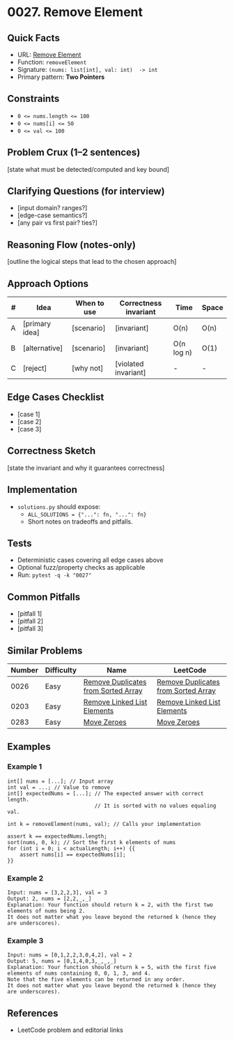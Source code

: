 # 0027. Remove Element

## Quick Facts

- URL: [Remove Element](https://leetcode.com/problems/remove-element/)
- Function: `removeElement`
- Signature: `(nums: list[int], val: int)  -> int`
- Primary pattern: **Two Pointers**

## Constraints

- `0 <= nums.length <= 100`
- `0 <= nums[i] <= 50`
- `0 <= val <= 100`

## Problem Crux (1–2 sentences)

[state what must be detected/computed and key bound]

## Clarifying Questions (for interview)

- [input domain? ranges?]
- [edge-case semantics?]
- [any pair vs first pair? ties?]

## Reasoning Flow (notes-only)

[outline the logical steps that lead to the chosen approach]

## Approach Options

| #   | Idea           | When to use | Correctness invariant | Time       | Space |
| --- | -------------- | ----------- | --------------------- | ---------- | ----- |
| A   | [primary idea] | [scenario]  | [invariant]           | O(n)       | O(n)  |
| B   | [alternative]  | [scenario]  | [invariant]           | O(n log n) | O(1)  |
| C   | [reject]       | [why not]   | [violated invariant]  | -          | -     |

## Edge Cases Checklist

- [case 1]
- [case 2]
- [case 3]

## Correctness Sketch

[state the invariant and why it guarantees correctness]

## Implementation

- `solutions.py` should expose:
    - `ALL_SOLUTIONS = {"...": fn, "...": fn}`
    - Short notes on tradeoffs and pitfalls.

## Tests

- Deterministic cases covering all edge cases above
- Optional fuzz/property checks as applicable
- Run: `pytest -q -k "0027"`

## Common Pitfalls

- [pitfall 1]
- [pitfall 2]
- [pitfall 3]

## Similar Problems

| Number | Difficulty | Name                                                                                         | LeetCode                                                                                                  |
| ------ | ---------- | -------------------------------------------------------------------------------------------- | --------------------------------------------------------------------------------------------------------- |
| 0026   | Easy       | [Remove Duplicates from Sorted Array](../0026-remove-duplicates-from-sorted-array/readme.md) | [Remove Duplicates from Sorted Array](https://leetcode.com/problems/remove-duplicates-from-sorted-array/) |
| 0203   | Easy       | [Remove Linked List Elements](../0203-remove-linked-list-elements/readme.md)                 | [Remove Linked List Elements](https://leetcode.com/problems/remove-linked-list-elements/)                 |
| 0283   | Easy       | [Move Zeroes](../0283-move-zeroes/readme.md)                                                 | [Move Zeroes](https://leetcode.com/problems/move-zeroes/)                                                 |

## Examples

### Example 1

```text
int[] nums = [...]; // Input array
int val = ...; // Value to remove
int[] expectedNums = [...]; // The expected answer with correct length.
                            // It is sorted with no values equaling val.

int k = removeElement(nums, val); // Calls your implementation

assert k == expectedNums.length;
sort(nums, 0, k); // Sort the first k elements of nums
for (int i = 0; i < actualLength; i++) {{
    assert nums[i] == expectedNums[i];
}}
```

### Example 2

```text
Input: nums = [3,2,2,3], val = 3
Output: 2, nums = [2,2,_,_]
Explanation: Your function should return k = 2, with the first two elements of nums being 2.
It does not matter what you leave beyond the returned k (hence they are underscores).
```

### Example 3

```text
Input: nums = [0,1,2,2,3,0,4,2], val = 2
Output: 5, nums = [0,1,4,0,3,_,_,_]
Explanation: Your function should return k = 5, with the first five elements of nums containing 0, 0, 1, 3, and 4.
Note that the five elements can be returned in any order.
It does not matter what you leave beyond the returned k (hence they are underscores).
```

## References

- LeetCode problem and editorial links
